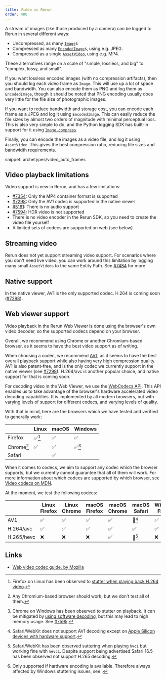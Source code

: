```yaml
---
title: Video in Rerun
order: 400
---
```


A stream of images (like those produced by a camera) can be logged to Rerun in several different ways:

* Uncompressed, as many [`Image`](../reference/types/archetypes/image.md)s
* Compressed as many [`EncodedImage`](../reference/types/archetypes/encoded_image.md)s, using e.g. JPEG.
* Compressed as a single [`AssetVideo`](../reference/types/archetypes/asset_video.md), using e.g. MP4.

These alternatives range on a scale of "simple, lossless, and big" to "complex, lossy, and small".

If you want lossless encoded images (with no compression artifacts), then you should log each video frame as `Image`.
This will use up a lot of space and bandwidth. You can also encode them as PNG and log them as `EncodedImage`,
though it should be noted that PNG encoding usually does very little for the file size of photographic images.

If you want to reduce bandwidth and storage cost, you can encode each frame as a JPEG and log it using `EncodedImage`. This can easily reduce the file sizes by almost two orders of magnitude with minimal perceptual loss.
This is also very simple to do, and the Python logging SDK has built-in support for it using [`Image.compress`](https://ref.rerun.io/docs/python/0.18.2/common/archetypes/#rerun.archetypes.Image.compress).

Finally, you can encode the images as a video file, and log it using `AssetVideo`.
This gives the best compression ratio, reducing file sizes and bandwidth requirements.

snippet: archetypes/video_auto_frames

## Video playback limitations
Video support is new in Rerun, and has a few limitations:

* [#7354](https://github.com/rerun-io/rerun/issues/7354): Only the MP4 container format is supported
* [#7298](https://github.com/rerun-io/rerun/issues/7298): Only the AV1 codec is supported in the native viewer
* [#5181](https://github.com/rerun-io/rerun/issues/5181): There is no audio support
* [#7594](https://github.com/rerun-io/rerun/issues/7594): HDR video is not supported
* There is no video encoder in the Rerun SDK, so you need to create the video file yourself
* A limited sets of codecs are supported on web (see below)

## Streaming video
Rerun does not yet support streaming video support. For scenarios where you don't need live video, you can work around this limitation by logging many small `AssetVideo`s to the same Entity Path. See [#7484](https://github.com/rerun-io/rerun/issues/7484) for more.

## Native support
In the native viewer, AV1 is the only supported codec. H.264 is coming soon ([#7298](https://github.com/rerun-io/rerun/issues/7298)).


## Web viewer support
Video playback in the Rerun Web Viewer is done using the browser's own video decoder, so the supported codecs depend on your browser.

Overall, we recommend using Chrome or another Chromium-based browser, as it seems to have the best video support as of writing.

When choosing a codec, we recommend [AV1](https://developer.mozilla.org/en-US/docs/Web/Media/Formats/Video_codecs#av1),
as it seems to have the best overall playback support while also having very high compression quality.
AV1 is also patent-free, and is the only codec we currently support in the native viewer (see [#7298](https://github.com/rerun-io/rerun/issues/7298)). H.264/avc is another popular choice, and native support for that is coming soon.

For decoding video in the Web Viewer, we use the [WebCodecs API](https://developer.mozilla.org/en-US/docs/Web/API/WebCodecs_API).
This API enables us to take advantage of the browser's hardware accelerated video decoding capabilities.
It is implemented by all modern browsers, but with varying levels of support for different codecs, and varying levels of quality.

With that in mind, here are the browsers which we have tested and verified to generally work:

|            | Linux  | macOS | Windows |
| ---------- | ------ | ----- | ------- |
| Firefox    | ✅[^1] | ✅    | ✅      |
| Chrome[^2] | ✅     | ✅    | ✅[^3]  |
| Safari     |        | ✅    |         |

[^1]: Firefox on Linux has been observed to [stutter when playing back H.264 video](https://github.com/rerun-io/rerun/issues/7532).
[^2]: Any Chromium-based browser should work, but we don't test all of them.
[^3]: Chrome on Windows has been observed to stutter on playback. It can be mitigated by [using software decoding](https://rerun.io/docs/getting-started/troubleshooting#video-stuttering), but this may lead to high memory usage. See [#7595](https://github.com/rerun-io/rerun/issues/7595).

When it comes to codecs, we aim to support any codec which the browser supports, but
we currently cannot guarantee that all of them will work. For more information about
which codecs are supported by which browser, see [Video codecs on MDN](https://developer.mozilla.org/en-US/docs/Web/Media/Formats/Video_codecs#codec_details).

At the moment, we test the following codecs:

|            | Linux Firefox | Linux Chrome | macOS Firefox | macOS Chrome | macOS Safari | Windows Firefox | Windows Chrome |
| ---------- | ------------- | ------------ | ------------- | ------------ | ------------ | --------------- | -------------- |
| AV1        | ✅            | ✅           | ✅           | ✅           | 🚧[^4]        | ✅               | ✅             |
| H.264/avc  | ✅            | ✅           | ✅           | ✅           | ✅            | ✅               | ✅             |
| H.265/hevc | ❌            | ❌           | ❌           | ✅           | 🚧[^6]        | ❌               | 🚧[^7]         |

[^4]: Safari/WebKit does not support AV1 decoding except on [Apple Silicon devices with hardware support](https://webkit.org/blog/14445/webkit-features-in-safari-17-0/).
[^5]: Firefox does not support H.265 decoding on any platform.
[^6]: Safari/WebKit has been observed suttering when playing `hvc1` but working fine with `hevc1`. Despite support being advertised Safari 16.5 has been observed not support H.265 decoding.
[^7]: Only supported if hardware encoding is available. Therefore always affected by Windows stuttering issues, see [^3].


## Links
* [Web video codec guide, by Mozilla](https://developer.mozilla.org/en-US/docs/Web/Media/Formats/Video_codecs)
